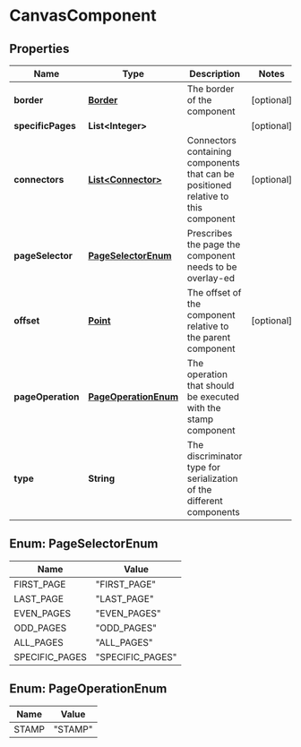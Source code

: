 
# CanvasComponent

## Properties
Name | Type | Description | Notes
------------ | ------------- | ------------- | -------------
**border** | [**Border**](Border.md) | The border of the component |  [optional]
**specificPages** | **List&lt;Integer&gt;** |  |  [optional]
**connectors** | [**List&lt;Connector&gt;**](Connector.md) | Connectors containing components that can be positioned relative to this component |  [optional]
**pageSelector** | [**PageSelectorEnum**](#PageSelectorEnum) | Prescribes the page the component needs to be overlay-ed | 
**offset** | [**Point**](Point.md) | The offset of the component relative to the parent component |  [optional]
**pageOperation** | [**PageOperationEnum**](#PageOperationEnum) | The operation that should be executed with the stamp component | 
**type** | **String** | The discriminator type for serialization of the different components | 


<a name="PageSelectorEnum"></a>
## Enum: PageSelectorEnum
Name | Value
---- | -----
FIRST_PAGE | &quot;FIRST_PAGE&quot;
LAST_PAGE | &quot;LAST_PAGE&quot;
EVEN_PAGES | &quot;EVEN_PAGES&quot;
ODD_PAGES | &quot;ODD_PAGES&quot;
ALL_PAGES | &quot;ALL_PAGES&quot;
SPECIFIC_PAGES | &quot;SPECIFIC_PAGES&quot;


<a name="PageOperationEnum"></a>
## Enum: PageOperationEnum
Name | Value
---- | -----
STAMP | &quot;STAMP&quot;



